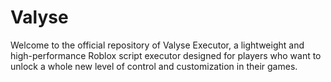# Valyse
Welcome to the official repository of Valyse Executor, a lightweight and high-performance Roblox script executor designed for players who want to unlock a whole new level of control and customization in their games.
